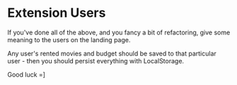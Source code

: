 # Extension   Users

If you've done all of the above, and you fancy a bit of refactoring, give some meaning to the users on the landing page.



Any user's rented movies and budget should be saved to that particular user - then you should persist everything with LocalStorage.

Good luck =]